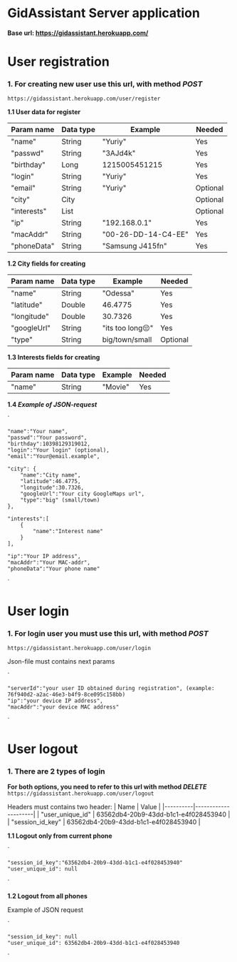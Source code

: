 # GidAssistant Server application
**Base url: https://gidassistant.herokuapp.com/**

# User registration
### 1. For creating new user use this url, with method **_POST_**
` https://gidassistant.herokuapp.com/user/register `
 
 
**1.1 User data for register**
 
|   Param name   |     Data type  |      Example        |  Needed  |
|----------------|----------------|---------------------|----------|
|     "name"     |      String    |       "Yuriy"       |   Yes    |
|    "passwd"    |      String    |      "3AJd4k"       |   Yes    |
|   "birthday"   |       Long     |    1215005451215    |   Yes    |
|     "login"    |      String    |       "Yuriy"       |   Yes    |
|     "email"    |      String    |       "Yuriy"       | Optional |
|     "city"     |       City     |                     | Optional |
|   "interests"  | List<Interest> |                     | Optional |
|      "ip"      |      String    |    "192.168.0.1"    |   Yes    |
|    "macAddr"   |      String    | "00-26-DD-14-C4-EE" |   Yes    |
|   "phoneData"  |      String    |   "Samsung J415fn"  |   Yes    |
 
**1.2 City fields for creating**
 
|   Param name   |     Data type  |      Example        |  Needed  |
|----------------|----------------|---------------------|----------|
|     "name"     |      String    |      "Odessa"       |   Yes    |
|   "latitude"   |      Double    |       46.4775       |   Yes    |
|   "longitude"  |      Double    |       30.7326       |   Yes    |
|   "googleUrl"  |      String    |   "its too long😔" |   Yes    |
|     "type"     |      String    |    big/town/small   | Optional |

**1.3 Interests fields for creating**
 
|   Param name   |     Data type  |      Example        |  Needed  |
|----------------|----------------|---------------------|----------|
|     "name"     |      String    |      "Movie"       |   Yes    |

**1.4 _Example of JSON-request_**

 `
 
    "name":"Your name",
    "passwd":"Your password",
    "birthday":10398129319012,
    "login":"Your login" (optional),
    "email":"Your@email.example",
    
    "city": {
        "name":"City name",
        "latitude":46.4775,
        "longitude":30.7326,
        "googleUrl":"Your city GoogleMaps url",
        "type":"big" (small/town)
    },
    
    "interests":[
        {
            "name":"Interest name"
        }
    ],
    
    "ip":"Your IP address",
    "macAddr":"Your MAC-addr",
    "phoneData":"Your phone name" 
    
`

# User login
### 1. For login user you must use this url, with method **_POST_**
` https://gidassistant.herokuapp.com/user/login `

Json-file must contains next params

`

    "serverId":"your user ID obtained during registration", (example: 76f940d2-a2ac-46e3-b4f9-8ce095c158bb)
    "ip":"your device IP address",
    "macAddr":"your device MAC address"

`

# User logout
### 1. There are 2 types of login
**For both options, you need to refer to this url with method _DELETE_**
` https://gidassistant.herokuapp.com/user/logout `

Headers must contains two header:
|   Name   |       Value         |
|----------|---------------------|
| "user_unique_id" | 63562db4-20b9-43dd-b1c1-e4f028453940 |
| "session_id_key" | 63562db4-20b9-43dd-b1c1-e4f028453940 |

**1.1 Logout only from current phone**

` 

    "session_id_key":"63562db4-20b9-43dd-b1c1-e4f028453940"
    "user_unique_id": null

`

**1.2 Logout from all phones**

Example of JSON request

` 

    "session_id_key": null
    "user_unique_id": 63562db4-20b9-43dd-b1c1-e4f028453940

`
